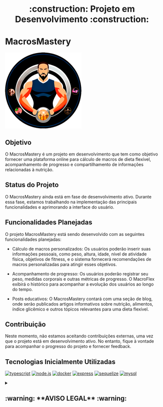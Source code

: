 <h1 align="center">:construction: Projeto em Desenvolvimento :construction:</h1>

# MacrosMastery

<fig>
<img width=250 src="./images/logo-macros.png" alt="logo.png">
</fig>

## Objetivo
O MacrosMastery é um projeto em desenvolvimento que tem como objetivo fornecer uma plataforma online para cálculo de macros de dieta flexível, acompanhamento de progresso e compartilhamento de informações relacionadas à nutrição.

## Status do Projeto
O MacrosMastery ainda está em fase de desenvolvimento ativo. Durante essa fase, estamos trabalhando na implementação das principais funcionalidades e aprimorando a interface do usuário.

## Funcionalidades Planejadas
O projeto MacrosMastery está sendo desenvolvido com as seguintes funcionalidades planejadas:

- Cálculo de macros personalizados: Os usuários poderão inserir suas informações pessoais, como peso, altura, idade, nível de atividade física, objetivos de fitness, e o sistema fornecerá recomendações de macros personalizadas para atingir esses objetivos.

- Acompanhamento de progresso: Os usuários poderão registrar seu peso, medidas corporais e outras métricas de progresso. O MacroFlex exibirá o histórico para acompanhar a evolução dos usuários ao longo do tempo.

- Posts educativos: O MacrosMastery contará com uma seção de blog, onde serão publicados artigos informativos sobre nutrição, alimentos, índice glicêmico e outros tópicos relevantes para uma dieta flexível.

## Contribuição
Neste momento, não estamos aceitando contribuições externas, uma vez que o projeto está em desenvolvimento ativo. No entanto, fique à vontade para acompanhar o progresso do projeto e fornecer feedback.

## Tecnologias Inicialmente Utilizadas

[![typescript][typescript-card]][typescript-url]
[![node.js][Node.js-card]][Node.js-url]
[![docker][docker-card]][Docker-url]
[![express][express-card]][express-url]
[![sequelize][sequelize-card]][sequelize-url]
[![mysql][mysql-card]][mysql-url]


 <details>
    <summary><h2>:warning: **AVISO LEGAL** :warning:</h2></summary><br /

  - Este projeto foi desenvolvido por um entusiasta amador da área da nutrição e não substitui o aconselhamento profissional de médicos ou nutricionistas. As informações fornecidas pelo projeto são apenas para fins educacionais e de referência geral.
  - É importante ressaltar que cada pessoa é única e tem necessidades nutricionais individuais. O cálculo de macros e qualquer outra informação fornecida pelo projeto podem não ser adequados ou precisos para todas as pessoas.
  - Recomendamos fortemente que você consulte um profissional de saúde qualificado, como um médico ou nutricionista, antes de fazer mudanças significativas em sua dieta ou seguir as informações fornecidas pelo projeto. Eles poderão avaliar sua saúde, necessidades específicas e fornecer orientações personalizadas.
  - O autor deste projeto não assume nenhuma responsabilidade por quaisquer danos ou consequências causados pelo uso das informações fornecidas pelo projeto. O uso deste projeto é de total        responsabilidade do usuário.

  </details>


[node.js-card]: https://img.shields.io/badge/-Node.js-80BC02?style=for-the-badge&logo=node.js&logoColor=black
[node.js-url]: https://nodejs.org/en

[typescript-card]: https://img.shields.io/badge/-typescript-3178C6?style=for-the-badge&logo=typescript&logoColor=black
[typescript-url]: https://www.typescriptlang.org/

[docker-card]: https://img.shields.io/badge/-docker-2496ED?style=for-the-badge&logo=docker&logoColor=black
[docker-url]: https://www.docker.com/

[mysql-card]: https://img.shields.io/badge/-mysql-4479A1?style=for-the-badge&logo=mysql&logoColor=black
[mysql-url]: https://www.mysql.com/

[express-card]: https://img.shields.io/badge/-express-000000?style=for-the-badge&logo=express&logoColor=black
[express-url]: https://expressjs.com/

[sequelize-card]: https://img.shields.io/badge/-sequelize-52B0E7?style=for-the-badge&logo=sequelize&logoColor=black
[sequelize-url]: https://sequelize.org/

